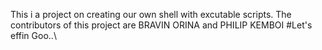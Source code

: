 This i  a project on creating our own shell with excutable scripts. The contributors of this project are BRAVIN ORINA and PHILIP KEMBOI
#Let's effin Goo..\
